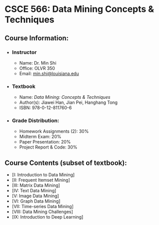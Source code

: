 # CSCE 566: Data Mining Concepts & Techniques

## Course Information:

* ### Instructor

    * Name: Dr. Min Shi
    * Office: OLVR 350
    * Email: min.shi@louisiana.edu

* ### Textbook

    * Name: *Data Mining: Concepts & Techniques*
    * Author(s): Jiawei Han, Jian Pei, Hanghang Tong
    * ISBN: 978-0-12-811760-6

* ### Grade Distribution:

    * Homework Assignments (2): 30%
    * Midterm Exam: 20%
    * Paper Presentation: 20%
    * Project Report & Code: 30%

## Course Contents (subset of textbook):

* [I: Introduction to Data Mining]
* [II: Frequent Itemset Mining]
* [III: Matrix Data Mining]
* [IV: Text Data Mining]
* [V: Image Data Mining]
* [VI: Graph Data Mining]
* [VII: Time-series Data Mining]
* [VIII: Data Mining Challenges]
* [IX: Introduction to Deep Learning]